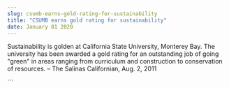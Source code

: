 ```yaml
---
slug: csumb-earns-gold-rating-for-sustainability
title: "CSUMB earns gold rating for sustainability"
date: January 01 2020
---
```


 
<p>
  Sustainability is golden at California State University, Monterey Bay. The
  university has been awarded a gold rating for an outstanding job of going
  "green" in areas ranging from curriculum and construction to conservation of
  resources. – The Salinas Californian, Aug. 2, 2011
</p>
```

